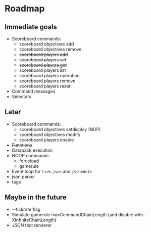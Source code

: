 # Roadmap

## Immediate goals
- Scoreboard commands:
    * scoreboard objectives add
    * scoreboard objectives remove
    * ~~scoreboard players add~~
    * ~~scoreboard players set~~
    * ~~scoreboard players get~~
    * scoreboard players list
    * scoreboard players operation
    * scoreboard players remove
    * scoreboard players reset
- Command messages
- Selectors

## Later
- Scoreboard commands:
    * scoreboard objectives setdisplay (NOP)
    * scoreboard objectives modify
    * scoreboard players enable
- ~~Functions~~
- Datapack execution
- NOOP commands:
    * forceload
    * gamerule
- Event loop for `tick.json` and `/schedule`
- json parser
- tags

## Maybe in the future
- --tickrate flag
- Simulate gamerule maxCommandChainLength (and disable with -XInfiniteChainLength)
- JSON text renderer
